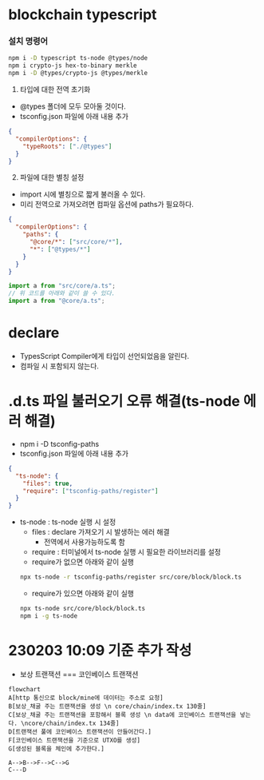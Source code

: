 # blockchain typescript

### 설치 명령어

```sh
npm i -D typescript ts-node @types/node
npm i crypto-js hex-to-binary merkle
npm i -D @types/crypto-js @types/merkle
```

1. 타입에 대한 전역 초기화

- @types 폴더에 모두 모아둘 것이다.
- tsconfig.json 파일에 아래 내용 추가

```json
{
  "compilerOptions": {
    "typeRoots": ["./@types"]
  }
}
```

2. 파일에 대한 별칭 설정

- import 시에 별칭으로 짧게 불러올 수 있다.
- 미리 전역으로 가져오려면 컴파일 옵션에 paths가 필요하다.

```json
{
  "compilerOptions": {
    "paths": {
      "@core/*": ["src/core/*"],
      "*": ["@types/*"]
    }
  }
}
```

```js
import a from "src/core/a.ts";
// 위 코드를 아래와 같이 쓸 수 있다.
import a from "@core/a.ts";
```

# declare

- TypesScript Compiler에게 타입이 선언되었음을 알린다.
- 컴파일 시 포함되지 않는다.

# .d.ts 파일 불러오기 오류 해결(ts-node 에러 해결)

- npm i -D tsconfig-paths
- tsconfig.json 파일에 아래 내용 추가

```json
{
  "ts-node": {
    "files": true,
    "require": ["tsconfig-paths/register"]
  }
}
```

- ts-node : ts-node 실행 시 설정
  - files : declare 가져오기 시 발생하는 에러 해결
    - 전역에서 사용가능하도록 함
  - require : 터미널에서 ts-node 실행 시 필요한 라이브러리를 설정
  - require가 없으면 아래와 같이 실행
  ```sh
  npx ts-node -r tsconfig-paths/register src/core/block/block.ts
  ```
  - require가 있으면 아래와 같이 실행
  ```sh
  npx ts-node src/core/block/block.ts
  npm i -g ts-node
  ```

# 230203 10:09 기준 추가 작성

- 보상 트랜잭션 === 코인베이스 트랜잭션

```mermaid
flowchart
A[http 통신으로 block/mine에 데이터는 주소로 요청]
B[보상_채굴 주는 트랜잭션을 생성 \n core/chain/index.tx 130줄]
C[보상_채굴 주는 트랜잭션을 포함해서 블록 생성 \n data에 코인베이스 트랜잭션을 넣는다. \ncore/chain/index.tx 134줄]
D[트랜잭션 풀에 코인베이스 트랜잭션이 안들어간다.]
F[코인베이스 트랜잭션을 기준으로 UTXO를 생성]
G[생성된 블록을 체인에 추가한다.]

A-->B-->F-->C-->G
C---D
```
